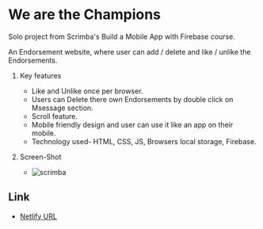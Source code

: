 # We are the Champions
Solo project from Scrimba's Build a Mobile App with Firebase course.

An Endorsement website, where user can add / delete and like / unlike the Endorsements.

1. Key features
   - Like and Unlike once per browser.
   - Users can Delete there own Endorsements by double click on Msessage section.
   - Scroll feature.
   - Mobile friendly design and user can use it like an app on their mobile.
   - Technology used- HTML, CSS, JS, Browsers local storage, Firebase.
     
2. Screen-Shot
   
   - ![scrimba](https://github.com/harshnaikAI/Endorsement-app/assets/124079700/416729ff-036d-4636-b8f1-5338043ccd45)
     
## Link

  - [Netlify URL](https://endorsement-harsh-app.netlify.app/)
